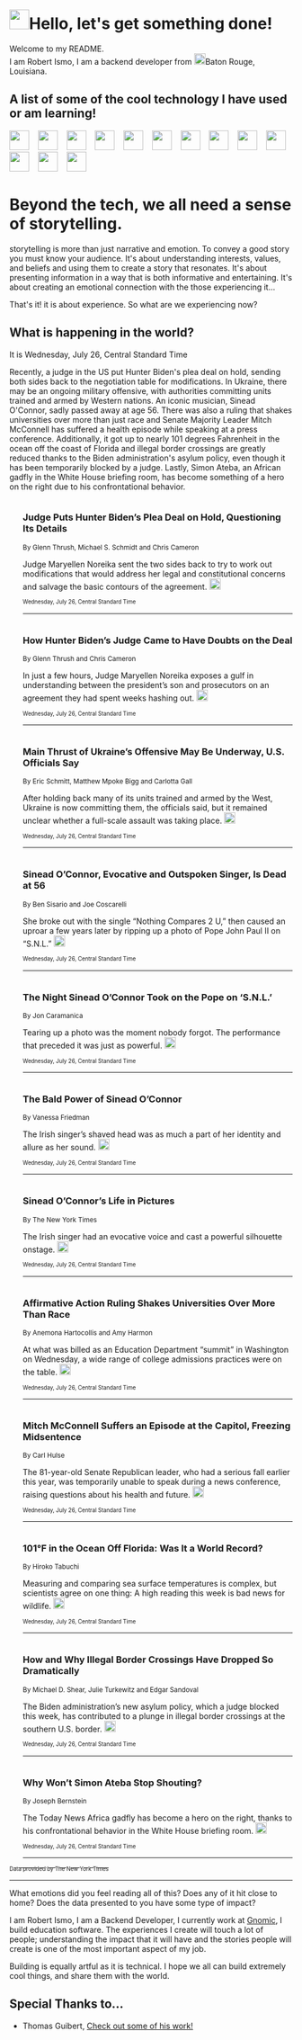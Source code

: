 <h1><img src="https://emojis.slackmojis.com/emojis/images/1643514375/3493/hot-coffee.gif?1643514375" width="35"/>Hello, let's get something done!</h1>

<p>Welcome to my README.<br/>
I am Robert Ismo, I am a backend developer from <img src="https://emojis.slackmojis.com/emojis/images/1638395689/50435/moulin_rouge.png?1638395689" width="20"/>Baton Rouge, Louisiana.</p>
<h2>A list of some of the cool technology I have used or am learning!</h2>
<p>
<img src="https://emojis.slackmojis.com/emojis/images/1643516091/21142/meow_bongotap.gif?1643516091" width="35" alt="">
<img src="https://img.shields.io/badge/Favorite%20Frontend%20Framework-SvelteKit-f83903" alt="">
<img src="https://img.shields.io/badge/Second%20Favorite-Vue-40b581" alt="">
<img src="https://img.shields.io/badge/Most%20Used%20Runtime-Nodejs-78b061" alt="">
<img src="https://emojis.slackmojis.com/emojis/images/1643517416/34482/fire.gif?1643517416" width="35" alt="">
<img src="https://img.shields.io/badge/Javascript%20But%20Better-Typescript-0078ca" alt="">
<img src="https://img.shields.io/badge/Favorite%20Language-Elixir-3e244d" alt="">
<img src="https://img.shields.io/badge/Containerize%20Everything-Docker-6ac9ef" alt="">
<img src="https://emojis.slackmojis.com/emojis/images/1643514596/5999/meow_party.gif?1643514596" width="35" alt="">
<img src="https://img.shields.io/badge/API%20Love%20Language-Graphql-de32a5" alt="">
<img src="https://img.shields.io/badge/Our%20Favorite%20Version%20Controller-Git-e94f33" alt="">
<img src="https://img.shields.io/badge/Favorite%20Database-Redis-d42d1d" alt="">
<img src="https://emojis.slackmojis.com/emojis/images/1643514559/5584/deployparrot.gif?1643514559" width="35" alt="">
<img src="https://img.shields.io/badge/Container%20Interstate-RabbitMQ-f66200" alt="">
<img src="https://img.shields.io/badge/Gotta%20Learn-Kubernetes-316adf" alt="">
<img src="https://img.shields.io/badge/Really%20Mature%20Now-WASM-654fef" alt="">
<img src="https://emojis.slackmojis.com/emojis/images/1666642497/61942/dance_vibe.gif?1666642497" width="35" alt="">
<img src="https://img.shields.io/badge/For%20My%20M1-ARM64-657d96" alt="">
<img src="https://img.shields.io/badge/Loving%20This%20So%20Much-TailwindCSS-17bcb5" alt="">
<img src="https://img.shields.io/badge/Cool%20Build%20Tool-Vite-f9cb24" alt="">
<img src="https://emojis.slackmojis.com/emojis/images/1669231376/62819/working-on-it.gif?1669231376" width="35" alt="">
<img src="https://img.shields.io/badge/Fun%20and%20Easy%20Database-MongoDB-5f8c49" alt="">
<img src="https://img.shields.io/badge/JS%20Life%20Support-NPM-c73737" alt="">
<img src="https://img.shields.io/badge/I%20Liked%20It-DynamoDB-0073b9" alt="">
<img src="https://emojis.slackmojis.com/emojis/images/1643514045/46/question.gif?1643514045" width="35" alt="">
<img src="https://img.shields.io/badge/cool-React-60d6f9" alt="">
<img src="https://img.shields.io/badge/Future%20Big%20Project-Lambda-f37e00" alt="">
<img src="https://img.shields.io/badge/NPM%20But%20Better-PNPM-f1aa07" alt="">
<img src="https://emojis.slackmojis.com/emojis/images/1643514943/9662/fbwow.gif?1643514943" width="35" alt="">
<img src="https://img.shields.io/badge/First%20Language-C-662079" alt="">
<img src="https://img.shields.io/badge/Where%20I%20Deploy%20Frontend-Vercel-000000" alt="">
<img src="https://img.shields.io/badge/Who%20Does%20not%20Want%20an%20App-Swift-f9492a" alt="">
<img src="https://emojis.slackmojis.com/emojis/images/1643514058/151/javascript.png?1643514058" width="35" alt="">
<img src="https://img.shields.io/badge/cool-Python-fbd542" alt="">
<img src="https://img.shields.io/badge/Favorite%20Something-Stripe-656cdc" alt="">
<img src="https://img.shields.io/badge/Of%20Course-HTML5-ed6327" alt="">
<img src="https://emojis.slackmojis.com/emojis/images/1660415405/60731/bomb.gif?1660415405" width="35" alt="">
<img src="https://img.shields.io/badge/hate-CSS-2964ec" alt="">
<img src="https://img.shields.io/badge/Learning-CircleCI-141215" alt="">
<img src="https://img.shields.io/badge/Learning-Rust-fbbb3b" alt="">
<img src="https://emojis.slackmojis.com/emojis/images/1660415397/60712/writing-hand.gif?1660415397" width="35" alt="">
<img src="https://img.shields.io/badge/Dev%20Browser%20of%20Choice-Firefox-cc4e26" alt="">
<img src="https://img.shields.io/badge/Recoverying%20From%20Windows-UNIX-1781e3" alt="">
<img src="https://img.shields.io/badge/LOVE-LogSeq-90c1c2" alt="">
<img src="https://emojis.slackmojis.com/emojis/images/1643514066/223/kirby.gif?1643514066" width="35" alt="">
<img src="https://img.shields.io/badge/Daily%20Driver-MacOS-e6e6e8" alt="">
<img src="https://img.shields.io/badge/Git%20Server-Github-000000" alt="">
<img src="https://img.shields.io/badge/enjoyable-EC2-f17428" alt="">
<img src="https://emojis.slackmojis.com/emojis/images/1643514239/2069/excited.gif?1643514239" width="35" alt="">
</p>
<h1>Beyond the tech, we all need a sense of storytelling.</h1>
<p>storytelling is more than just narrative and emotion. To convey a good story you must know your audience. It's about understanding interests, values, and beliefs and using them to create a story that resonates. It's about presenting information in a way that is both informative and entertaining. It's about creating an emotional connection with the those experiencing it...</p>
<p>That's it! it is about experience. So what are we experiencing now?</p>
<h2>What is happening in the world?</h2>
<p>It is Wednesday, July 26, Central Standard Time</p>
<p>
Recently, a judge in the US put Hunter Biden&#39;s plea deal on hold, sending both sides back to the negotiation table for modifications. In Ukraine, there may be an ongoing military offensive, with authorities committing units trained and armed by Western nations. An iconic musician, Sinead O&#39;Connor, sadly passed away at age 56. There was also a ruling that shakes universities over more than just race and Senate Majority Leader Mitch McConnell has suffered a health episode while speaking at a press conference. Additionally, it got up to nearly 101 degrees Fahrenheit in the ocean off the coast of Florida and illegal border crossings are greatly reduced thanks to the Biden administration&#39;s asylum policy, even though it has been temporarily blocked by a judge. Lastly, Simon Ateba, an African gadfly in the White House briefing room, has become something of a hero on the right due to his confrontational behavior.</p>
<ol>
<img src="https://img.shields.io/badge/-us-blue" alt="">
<h3>Judge Puts Hunter Biden’s Plea Deal on Hold, Questioning Its Details</h3>
<sub>By Glenn Thrush, Michael S. Schmidt and Chris Cameron</sub>
<p>Judge Maryellen Noreika sent the two sides back to try to work out modifications that would address her legal and constitutional concerns and salvage the basic contours of the agreement.  <a href="https://nyti.ms/3DxkV6O"><img src="https://developer.nytimes.com/files/poweredby_nytimes_30b.png?v=1583354208352" height="20"></a></p>
<sub><sub>Wednesday, July 26, Central Standard Time</sub></sub>
<hr/>
<img src="https://img.shields.io/badge/-us-blue" alt="">
<h3>How Hunter Biden’s Judge Came to Have Doubts on the Deal</h3>
<sub>By Glenn Thrush and Chris Cameron</sub>
<p>In just a few hours, Judge Maryellen Noreika exposes a gulf in understanding between the president’s son and prosecutors on an agreement they had spent weeks hashing out.  <a href="https://nyti.ms/3Y7PxVO"><img src="https://developer.nytimes.com/files/poweredby_nytimes_30b.png?v=1583354208352" height="20"></a></p>
<sub><sub>Wednesday, July 26, Central Standard Time</sub></sub>
<hr/>
<img src="https://img.shields.io/badge/-world-blue" alt="">
<h3>Main Thrust of Ukraine’s Offensive May Be Underway, U.S. Officials Say</h3>
<sub>By Eric Schmitt, Matthew Mpoke Bigg and Carlotta Gall</sub>
<p>After holding back many of its units trained and armed by the West, Ukraine is now committing them, the officials said, but it remained unclear whether a full-scale assault was taking place.  <a href="https://nyti.ms/3Oddbf2"><img src="https://developer.nytimes.com/files/poweredby_nytimes_30b.png?v=1583354208352" height="20"></a></p>
<sub><sub>Wednesday, July 26, Central Standard Time</sub></sub>
<hr/>
<img src="https://img.shields.io/badge/-arts-blue" alt="">
<h3>Sinead O’Connor, Evocative and Outspoken Singer, Is Dead at 56</h3>
<sub>By Ben Sisario and Joe Coscarelli</sub>
<p>She broke out with the single “Nothing Compares 2 U,” then caused an uproar a few years later by ripping up a photo of Pope John Paul II on “S.N.L.”  <a href="https://nyti.ms/3O6RDAR"><img src="https://developer.nytimes.com/files/poweredby_nytimes_30b.png?v=1583354208352" height="20"></a></p>
<sub><sub>Wednesday, July 26, Central Standard Time</sub></sub>
<hr/>
<img src="https://img.shields.io/badge/-arts-blue" alt="">
<h3>The Night Sinead O’Connor Took on the Pope on ‘S.N.L.’</h3>
<sub>By Jon Caramanica</sub>
<p>Tearing up a photo was the moment nobody forgot. The performance that preceded it was just as powerful.  <a href="https://nyti.ms/3OyMRO5"><img src="https://developer.nytimes.com/files/poweredby_nytimes_30b.png?v=1583354208352" height="20"></a></p>
<sub><sub>Wednesday, July 26, Central Standard Time</sub></sub>
<hr/>
<img src="https://img.shields.io/badge/-style-blue" alt="">
<h3>The Bald Power of Sinead O’Connor</h3>
<sub>By Vanessa Friedman</sub>
<p>The Irish singer’s shaved head was as much a part of her identity and allure as her sound.  <a href="https://nyti.ms/44OtwOE"><img src="https://developer.nytimes.com/files/poweredby_nytimes_30b.png?v=1583354208352" height="20"></a></p>
<sub><sub>Wednesday, July 26, Central Standard Time</sub></sub>
<hr/>
<img src="https://img.shields.io/badge/-arts-blue" alt="">
<h3>Sinead O’Connor’s Life in Pictures</h3>
<sub>By The New York Times</sub>
<p>The Irish singer had an evocative voice and cast a powerful silhouette onstage.  <a href="https://nyti.ms/3QgaOuO"><img src="https://developer.nytimes.com/files/poweredby_nytimes_30b.png?v=1583354208352" height="20"></a></p>
<sub><sub>Wednesday, July 26, Central Standard Time</sub></sub>
<hr/>
<img src="https://img.shields.io/badge/-us-blue" alt="">
<h3>Affirmative Action Ruling Shakes Universities Over More Than Race</h3>
<sub>By Anemona Hartocollis and Amy Harmon</sub>
<p>At what was billed as an Education Department “summit” in Washington on Wednesday, a wide range of college admissions practices were on the table.  <a href="https://nyti.ms/3Dt0NTo"><img src="https://developer.nytimes.com/files/poweredby_nytimes_30b.png?v=1583354208352" height="20"></a></p>
<sub><sub>Wednesday, July 26, Central Standard Time</sub></sub>
<hr/>
<img src="https://img.shields.io/badge/-us-blue" alt="">
<h3>Mitch McConnell Suffers an Episode at the Capitol, Freezing Midsentence</h3>
<sub>By Carl Hulse</sub>
<p>The 81-year-old Senate Republican leader, who had a serious fall earlier this year, was temporarily unable to speak during a news conference, raising questions about his health and future.  <a href="https://nyti.ms/3KftqqJ"><img src="https://developer.nytimes.com/files/poweredby_nytimes_30b.png?v=1583354208352" height="20"></a></p>
<sub><sub>Wednesday, July 26, Central Standard Time</sub></sub>
<hr/>
<img src="https://img.shields.io/badge/-climate-blue" alt="">
<h3>101°F in the Ocean Off Florida: Was It a World Record?</h3>
<sub>By Hiroko Tabuchi</sub>
<p>Measuring and comparing sea surface temperatures is complex, but scientists agree on one thing: A high reading this week is bad news for wildlife.  <a href="https://nyti.ms/3DsM2zY"><img src="https://developer.nytimes.com/files/poweredby_nytimes_30b.png?v=1583354208352" height="20"></a></p>
<sub><sub>Wednesday, July 26, Central Standard Time</sub></sub>
<hr/>
<img src="https://img.shields.io/badge/-us-blue" alt="">
<h3>How and Why Illegal Border Crossings Have Dropped So Dramatically</h3>
<sub>By Michael D. Shear, Julie Turkewitz and Edgar Sandoval</sub>
<p>The Biden administration’s new asylum policy, which a judge blocked this week, has contributed to a plunge in illegal border crossings at the southern U.S. border.  <a href="https://nyti.ms/3Qd06oC"><img src="https://developer.nytimes.com/files/poweredby_nytimes_30b.png?v=1583354208352" height="20"></a></p>
<sub><sub>Wednesday, July 26, Central Standard Time</sub></sub>
<hr/>
<img src="https://img.shields.io/badge/-style-blue" alt="">
<h3>Why Won’t Simon Ateba Stop Shouting?</h3>
<sub>By Joseph Bernstein</sub>
<p>The Today News Africa gadfly has become a hero on the right, thanks to his confrontational behavior in the White House briefing room.  <a href="https://nyti.ms/3Y8EVpH"><img src="https://developer.nytimes.com/files/poweredby_nytimes_30b.png?v=1583354208352" height="20"></a></p>
<sub><sub>Wednesday, July 26, Central Standard Time</sub></sub>
<hr/>
</ol>
<a href="https://developer.nytimes.com"><sub><sub>Data provided by The New York Times</sub></sub></a>
<hr/>
<p>What emotions did you feel reading all of this? Does any of it hit close to home? Does the data presented to you have some type of impact?</p>
<p>I am Robert Ismo, I am a Backend Developer, I currently work at <a href="https://gnomic.education/">Gnomic</a>, I build education software. The experiences I create will touch a lot of people; understanding the impact that it will have and the stories people will create is one of the most important aspect of my job.</p>
<p>Building is equally artful as it is technical. I hope we all can build extremely cool things, and share them with the world.</p>
<h2>Special Thanks to...</h2>
<ul>
<li>Thomas Guibert, <a href="https://github.com/thmsgbrt/thmsgbrt">Check out some of his work!</a></li>
</ul>